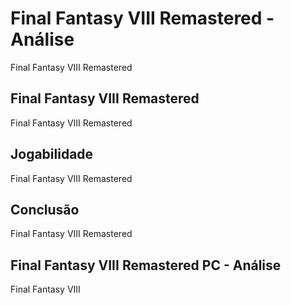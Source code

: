 ---
---

# Final Fantasy VIII Remastered - Análise

Final Fantasy VIII Remastered

## Final Fantasy VIII Remastered

Final Fantasy VIII Remastered

## Jogabilidade

Final Fantasy VIII Remastered

## Conclusão

Final Fantasy VIII Remastered

## Final Fantasy VIII Remastered PC - Análise

Final Fantasy VIII
